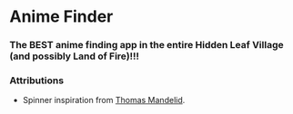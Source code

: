 # Anime Finder

### The **BEST** anime finding app in the entire Hidden Leaf Village (and possibly Land of Fire)!!!

### Attributions

- Spinner inspiration from [Thomas Mandelid](https://codepen.io/mandelid).
